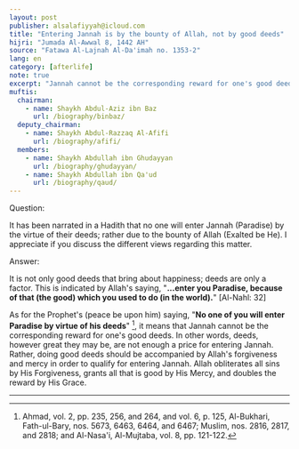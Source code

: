 ```yaml
---
layout: post
publisher: alsalafiyyah@icloud.com
title: "Entering Jannah is by the bounty of Allah, not by good deeds"
hijri: "Jumada Al-Awwal 8, 1442 AH"
source: "Fatawa Al-Lajnah Al-Da'imah no. 1353-2"
lang: en
category: [afterlife]
note: true
excerpt: "Jannah cannot be the corresponding reward for one's good deeds. In other words, deeds, however great they may be, are not enough a price for entering Jannah. Rather, doing good deeds should be accompanied by Allah's forgiveness and mercy in order to qualify for entering Jannah."
muftis:
  chairman: 
    - name: Shaykh Abdul-Aziz ibn Baz
      url: /biography/binbaz/
  deputy_chairman: 
    - name: Shaykh Abdul-Razzaq Al-Afifi
      url: /biography/afifi/
  members: 
    - name: Shaykh Abdullah ibn Ghudayyan
      url: /biography/ghudayyan/
    - name: Shaykh Abdullah ibn Qa'ud
      url: /biography/qaud/
---
```


Question:

It has been narrated in a Hadith that no one will enter Jannah (Paradise) by the virtue of their deeds; rather due to the bounty of Allah (Exalted be He). I appreciate if you discuss the different views regarding this matter. 

Answer:

It is not only good deeds that bring about happiness; deeds are only a factor. This is indicated by Allah's saying, "**...enter you Paradise, because of that (the good) which you used to do (in the world).**" [Al-Nahl: 32]

As for the Prophet's (peace be upon him) saying, "**No one of you will enter Paradise by virtue of his deeds**" [^1], it means that Jannah cannot be the corresponding reward for one's good deeds. In other words, deeds, however great they may be, are not enough a price for entering Jannah. Rather, doing good deeds should be accompanied by Allah's forgiveness and mercy in order to qualify for entering Jannah. Allah obliterates all sins by His Forgiveness, grants all that is good by His Mercy, and doubles the reward by His Grace.

---

[^1]: Ahmad, vol. 2, pp. 235, 256, and 264, and vol. 6, p. 125, Al-Bukhari, Fath-ul-Bary, nos. 5673, 6463, 6464, and 6467; Muslim, nos. 2816, 2817, and 2818; and Al-Nasa'i, Al-Mujtaba, vol. 8, pp. 121-122.

